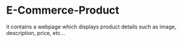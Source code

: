 # E-Commerce-Product
it contains a webpage which displays product details such as image, description, price, etc...
